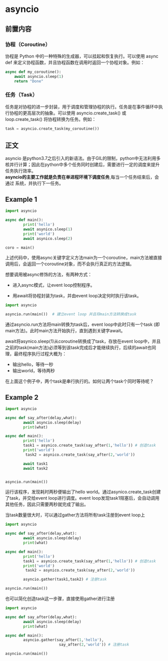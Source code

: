 # asyncio
## 前置内容
### 协程（Coroutine）
协程是 Python 中的一种特殊的生成器，可以挂起和恢复执行。可以使用 async def 来定义协程函数，并且协程函数在调用时返回一个协程对象。例如：
```python
async def my_coroutine():
    await asyncio.sleep(1)
    return "Done"
```
### 任务（Task）
任务是对协程的进一步封装，用于调度和管理协程的执行。任务是在事件循环中执行协程的更高层次的抽象。可以使用 asyncio.create_task() 或 loop.create_task() 将协程转换为任务。例如：
```python
task = asyncio.create_task(my_coroutine())
```
## 正文
asyncio 是python3.7之后引入的新语法。由于GIL的限制，python中无法利用多核并行计算；因此在python中多个任务同时创建后，需要进行一定的调度来提升任务执行效率。<br><b>asyncio的主要工作就是负责在单进程环境下调度任务</b>,每当一个任务结束后，会通过  系统，并执行下一任务。

## Example 1
```python
import asyncio

async def main():
        print('hello')
        await asynico.sleep(1)
        print('world')
        await asynico.sleep(2)

coro = main()
```
上述代码中，使用async关键字定义方法main为一个coroutine，main方法被直接调用后，会返回一个coroutine对象，而不会执行真正的方法逻辑。

想要调用被async修饰的方法，有两种方式：
- 进入async模式，让event loop控制程序。


- 用await将协程封装为task，并由event loop决定何时执行该task。

```python
import asyncio

asyncio.run(main())  # 建立event loop 并且将main方法转换成task
```
通过asyncio.run方法将main转换为task后，event loop中此时只有一个task (即main方法)。此时main方法开始执行，直到遇到关键字await。

await将asynico.sleep(1)从coroutine转换成了task，存放在event loop中，并且之前的task(main方法)必须等到该task完成后才能继续执行，后续的await也同理，最终程序执行过程大概为：
- 输出hello，等待一秒
- 输出world，等待两秒

在上面这个例子中，两个task是串行执行的。如何让两个task个同时等待呢？

## Example 2
```python
import asyncio

async def say_after(delay,what):
        await asyncio.sleep(delay)
        print(what)

async def main():
        print('hello')
        task1 = asynico.create_task(say_after(1,'hello')) # 创造task
        print('world')
         task2 = asynico.create_task(say_after(2,'world'))

        await task1
        await task2     


asyncio.run(main())
```

运行该程序，发现耗时两秒便输出了hello world。通过asynico.create_task创建了task，并交给event loop进行调度。event loop发现task1阻塞后，会自动调用其他任务，因此只需要两秒就完成了输出。

当task数量很大时，可以通过gather方法将所有task注册到event loop上
```python
import asyncio

async def say_after(delay,what):
        await asyncio.sleep(delay)
        print(what)

async def main():
        print('hello')
        task1 = asynico.create_task(say_after(1,'hello')) # 创造task
        print('world')
         task2 = asynico.create_task(say_after(2,'world'))

        asyncio.gather(task1,task2) # 注册task

asyncio.run(main())
```

也可以简化创造task这一步骤，直接使用gather进行注册

```python
import asyncio

async def say_after(delay,what):
        await asyncio.sleep(delay)
        print(what)

async def main():
        asyncio.gather(say_after(1,'hello'),
                        say_after(2,'world')) # 注册task

asyncio.run(main())
```
